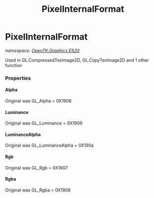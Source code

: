 ﻿---
title: PixelInternalFormat
---

# PixelInternalFormat
_namespace: [OpenTK.Graphics.ES20](N-OpenTK.Graphics.ES20.html)_

Used in GL.CompressedTexImage2D, GL.CopyTexImage2D and 1 other function



### Properties

#### Alpha
Original was GL_Alpha = 0X1906
#### Luminance
Original was GL_Luminance = 0X1909
#### LuminanceAlpha
Original was GL_LuminanceAlpha = 0X190a
#### Rgb
Original was GL_Rgb = 0X1907
#### Rgba
Original was GL_Rgba = 0X1908

